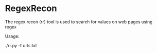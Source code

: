 # RegexRecon
The regex recon (rr) tool is used to search for values ​​on web pages using regex

Usage:

./rr.py -f urls.txt 
